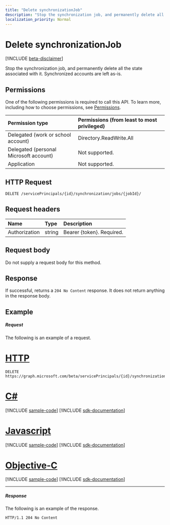 ```yaml
---
title: "Delete synchronizationJob"
description: "Stop the synchronization job, and permanently delete all the state associated with it. Synchronized accounts are left as-is."
localization_priority: Normal
---
```


# Delete synchronizationJob

[!INCLUDE [beta-disclaimer](../../includes/beta-disclaimer.md)]

Stop the synchronization job, and permanently delete all the state associated with it. Synchronized accounts are left as-is.

## Permissions
One of the following permissions is required to call this API. To learn more, including how to choose permissions, see [Permissions](/graph/permissions-reference).

|Permission type                        | Permissions (from least to most privileged)              |
|:--------------------------------------|:---------------------------------------------------------|
|Delegated (work or school account)     |Directory.ReadWrite.All  |
|Delegated (personal Microsoft account) |Not supported.  |
|Application                            |Not supported. | 

## HTTP Request
<!-- { "blockType": "ignored" } -->
```http
DELETE /servicePrincipals/{id}/synchronization/jobs/{jobId}/
```

## Request headers

| Name           | Type    | Description|
|:---------------|:--------|:-----------|
| Authorization  | string  | Bearer {token}. Required. |

## Request body

Do not supply a request body for this method.

## Response

If successful, returns a `204 No Content` response. It does not return anything in the response body.

## Example

##### Request
The following is an example of a request.

# [HTTP](#tab/http)
<!-- {
  "blockType": "request",
  "name": "delete_synchronizationjob"
}-->
```msgraph-interactive
DELETE https://graph.microsoft.com/beta/servicePrincipals/{id}/synchronization/jobs/{jobId}/
```
# [C#](#tab/csharp)
[!INCLUDE [sample-code](../includes/snippets/csharp/delete-synchronizationjob-csharp-snippets.md)]
[!INCLUDE [sdk-documentation](../includes/snippets/snippets-sdk-documentation-link.md)]

# [Javascript](#tab/javascript)
[!INCLUDE [sample-code](../includes/snippets/javascript/delete-synchronizationjob-javascript-snippets.md)]
[!INCLUDE [sdk-documentation](../includes/snippets/snippets-sdk-documentation-link.md)]

# [Objective-C](#tab/objc)
[!INCLUDE [sample-code](../includes/snippets/objc/delete-synchronizationjob-objc-snippets.md)]
[!INCLUDE [sdk-documentation](../includes/snippets/snippets-sdk-documentation-link.md)]

---


##### Response
The following is an example of the response. 

<!-- {
  "blockType": "response",
  "truncated": true
} -->
```http
HTTP/1.1 204 No Content
```

<!-- uuid: 8fcb5dbc-d5aa-4681-8e31-b001d5168d79
2015-10-25 14:57:30 UTC -->
<!--
{
  "type": "#page.annotation",
  "description": "Delete synchronizationJob",
  "keywords": "",
  "section": "documentation",
  "tocPath": "",
  "suppressions": [
  ]
}
-->
